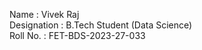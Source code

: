 Name : Vivek Raj <br>
Designation : B.Tech Student (Data Science)<br>
Roll No. : FET-BDS-2023-27-033
